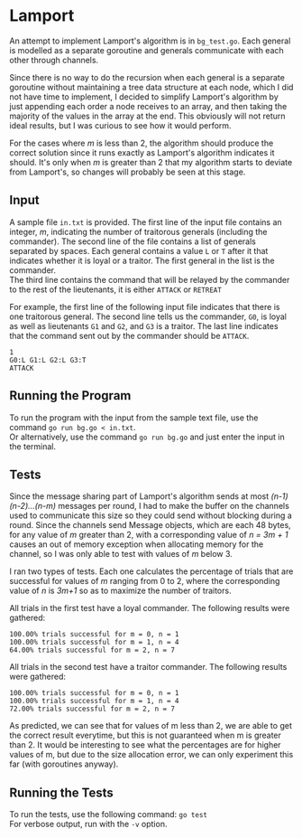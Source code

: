 # Lamport
An attempt to implement Lamport's algorithm is in `bg_test.go`. Each general is modelled as a separate goroutine and generals communicate with each other through channels.

Since there is no way to do the recursion when each general is a separate goroutine without maintaining a tree data structure at each node, which I did not have time to implement, I decided to simplify Lamport's algorithm by just appending each order a node receives to an array, and then taking the majority of the values in the array at the end. This obviously will not return ideal results, but I was curious to see how it would perform.

For the cases where *m* is less than 2, the algorithm should produce the correct solution since it runs exactly as Lamport's algorithm indicates it should. It's only when *m* is greater than 2 that my algorithm starts to deviate from Lamport's, so changes will probably be seen at this stage.

## Input
A sample file `in.txt` is provided. The first line of the input file contains an integer, *m*, indicating the number of traitorous generals (including the commander). 
The second line of the file contains a list of generals separated by spaces. Each general contains a value `L` or `T` after it that indicates whether it is loyal or a traitor. The first general in the list is the commander.   
The third line contains the command that will be relayed by the commander to the rest of the lieutenants, it is either `ATTACK` or `RETREAT`

For example, the first line of the following input file indicates that there is one traitorous general. The second line tells us the commander, `G0`, is loyal as well as lieutenants `G1` and `G2`, and `G3` is a traitor. The last line indicates that the command sent out by the commander should be `ATTACK`.

```
1
G0:L G1:L G2:L G3:T
ATTACK
```

## Running the Program
To run the program with the input from the sample text file, use the command `go run bg.go < in.txt`.   
Or alternatively, use the command `go run bg.go` and just enter the input in the terminal.

## Tests
Since the message sharing part of Lamport's algorithm sends at most *(n-1)(n-2)...(n-m)* messages per round, I had to make the buffer on the channels used to communicate this size so they could send without blocking during a round. Since the channels send Message objects, which are each 48 bytes, for any value of *m* greater than 2, with a corresponding value of *n = 3m + 1* causes an out of memory exception when allocating memory for the channel, so I was only able to test with values of *m* below 3.  

I ran two types of tests. Each one calculates the percentage of trials that are successful for values of *m* ranging from 0 to 2, where the corresponding value of *n* is *3m+1* so as to maximize the number of traitors. 

All trials in the first test have a loyal commander. The following results were gathered:
```
100.00% trials successful for m = 0, n = 1
100.00% trials successful for m = 1, n = 4
64.00% trials successful for m = 2, n = 7
```

All trials in the second test have a traitor commander. The following results were gathered:
```
100.00% trials successful for m = 0, n = 1
100.00% trials successful for m = 1, n = 4
72.00% trials successful for m = 2, n = 7
```

As predicted, we can see that for values of m less than 2, we are able to get the correct result everytime, but this is not guaranteed when m is greater than 2. It would be interesting to see what the percentages are for higher values of m, but due to the size allocation error, we can only experiment this far (with goroutines anyway).

## Running the Tests
To run the tests, use the following command: `go test`  
For verbose output, run with the `-v` option.